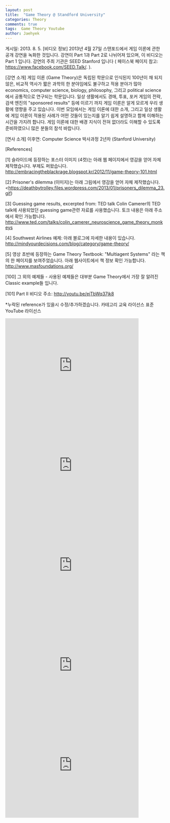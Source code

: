 ```yaml
---
layout: post
title:  "Game Theory @ Standford University"
categories: Theory
comments: true
tags:  Game Theory Youtube
author: Jaehyek
---
```


게시일: 2013. 8. 5.
[비디오 정보]
2013년 4월 27일 스탠포드에서 게임 이론에 관한 공개 강연을 녹화한 것입니다.
강연이 Part 1과 Part 2로 나뉘어져 있으며, 이 비디오는 Part 1 입니다.
강연의 주최 기관은 SEED Stanford 입니다 ( 페이스북 페이지 참고: <https://www.facebook.com/SEED.Talk/>. ).

[강연 소개]
게임 이론 (Game Theory)은 독립된 학문으로 인식된지 100년이 채 되지 않은, 비교적 역사가 짧은 과학의 한 분야임에도 불구하고 적용 분야가 많아 economics, computer science, biology, philosophy, 그리고 political science에서 공통적으로 연구되는 학문입니다. 일상 생활에서도 경매, 투표, 포커 게임의 전략, 검색 엔진의 "sponsored results" 등에 이르기 까지 게임 이론은 알게 모르게 우리 생활에 영향을 주고 있습니다. 이번 모임에서는 게임 이론에 대한 소개, 그리고 일상 생활에 게임 이론이 적용된 사례가 어떤 것들이 있는지를 알기 쉽게 설명하고 함께 이해하는 시간을 가지려 합니다. 게임 이론에 대한 배경 지식이 전혀 없더라도 이해할 수 있도록 준비하였으니 많은 분들의 참석 바랍니다.

[연사 소개]
이후연: Computer Science 박사과정 2년차 (Stanford University)

[References]

[1] 슬라이드에 등장하는 포스터 이미지 (4컷)는 아래 웹 페이지에서 영감을 얻어 자체 제작했습니다. 부제도 퍼왔습니다.
<http://embracingtheblackrage.blogspot.kr/2012/11/game-theory-101.html>

[2] Prisoner's dilemma (이미지)는 아래 그림에서 영감을 얻어 자체 제작했습니다.
<https://deathbytrolley.files.wordpress.com/2013/01/prisoners_dilemma_23.gif)

[3] Guessing game results, excerpted from: TED talk Colin Camerer의 TED talk에 사용되었던 guessing game관련 자료를 사용했습니다. 토크 내용은 아래 주소에서 확인 가능합니다.
<http://www.ted.com/talks/colin_camerer_neuroscience_game_theory_monkeys>

[4] Southwest Airlines 예제: 아래 블로그에 자세한 내용이 있습니다.
<http://mindyourdecisions.com/blog/category/game-theory/>

[5] 영상 초반에 등장하는 Game Theory Textbook:
"Multiagent Systems" 라는 책의 한 페이지를 보여주었습니다. 아래 웹사이트에서 책 정보 확인 가능합니다.
<http://www.masfoundations.org/>

[100] 그 외의 예제들 - 사용된 예제들은 대부분 Game Theory에서 가장 잘 알려진 Classic example들 입니다. 

[101] Part II 비디오 주소: <http://youtu.be/ejTbWq37jk8>

*누락된 reference가 있을시 수정/추가하겠습니다.
카테고리
교육
라이선스
표준 YouTube 라이선스

<iframe width="420" height="315" src="https://www.youtube.com/embed/GDsmyigv9tw" frameborder="0" allowfullscreen></iframe>

<iframe width="420" height="315" src="https://www.youtube.com/embed/ejTbWq37jk8" frameborder="0" allowfullscreen></iframe>

<iframe width="420" height="315" src="https://www.youtube.com/embed/j-KKOF0q50k" frameborder="0" allowfullscreen></iframe>

<iframe width="420" height="315" src="https://www.youtube.com/embed/Cpe4AFNVTIw" frameborder="0" allowfullscreen></iframe>

<iframe width="420" height="315" src="https://www.youtube.com/embed/vV7fTyX5rFw" frameborder="0" allowfullscreen></iframe>

